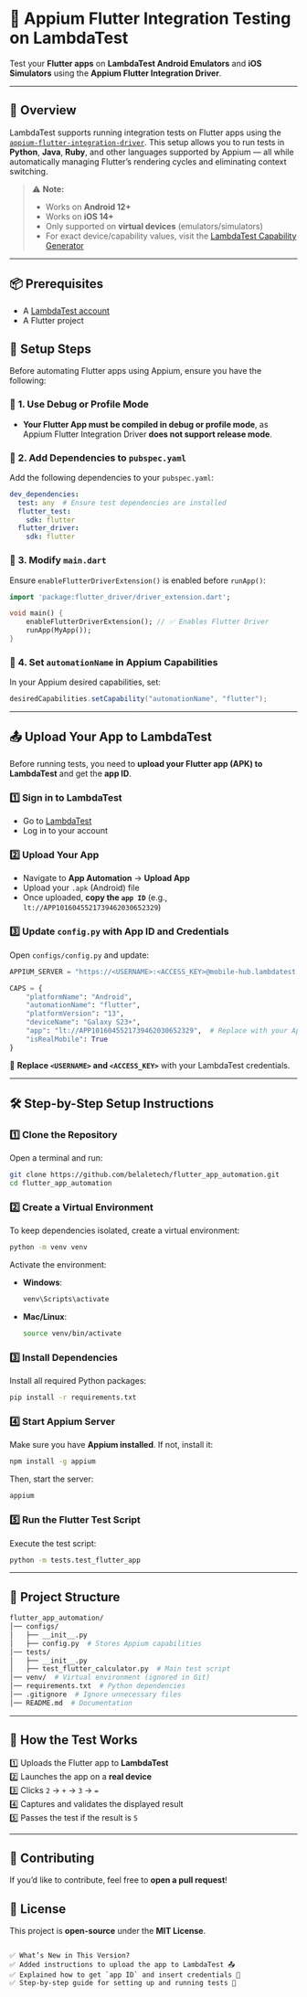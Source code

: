 # 🧪 Appium Flutter Integration Testing on LambdaTest

Test your **Flutter apps** on **LambdaTest Android Emulators** and **iOS Simulators** using the **Appium Flutter Integration Driver**.

---

## 🚀 Overview

LambdaTest supports running integration tests on Flutter apps using the [`appium-flutter-integration-driver`](https://github.com/appium-boneyard/appium-flutter-driver). This setup allows you to run tests in **Python**, **Java**, **Ruby**, and other languages supported by Appium — all while automatically managing Flutter’s rendering cycles and eliminating context switching.

> ⚠️ **Note:**  
> - Works on **Android 12+**  
> - Works on **iOS 14+**  
> - Only supported on **virtual devices** (emulators/simulators)  
> - For exact device/capability values, visit the [LambdaTest Capability Generator](https://www.lambdatest.com/capabilities-generator/)

---

## 📦 Prerequisites

- A [LambdaTest account](https://www.lambdatest.com/)
- A Flutter project


## 🔧 Setup Steps
Before automating Flutter apps using Appium, ensure you have the following:

### 🔹 **1. Use Debug or Profile Mode**
- **Your Flutter App must be compiled in debug or profile mode**, as Appium Flutter Integration Driver **does not support release mode**.

### 🔹 **2. Add Dependencies to `pubspec.yaml`**
Add the following dependencies to your `pubspec.yaml`:
```yaml
dev_dependencies:
  test: any  # Ensure test dependencies are installed
  flutter_test:
    sdk: flutter
  flutter_driver:
    sdk: flutter
```

### 🔹 **3. Modify `main.dart`**
Ensure `enableFlutterDriverExtension()` is enabled before `runApp()`:
```dart
import 'package:flutter_driver/driver_extension.dart';

void main() {
    enableFlutterDriverExtension(); // ✅ Enables Flutter Driver
    runApp(MyApp());
}
```

### 🔹 **4. Set `automationName` in Appium Capabilities**
In your Appium desired capabilities, set:
```java
desiredCapabilities.setCapability("automationName", "flutter");
```

---

## 📤 Upload Your App to LambdaTest
Before running tests, you need to **upload your Flutter app (APK) to LambdaTest** and get the **app ID**.

### **1️⃣ Sign in to LambdaTest**
- Go to [LambdaTest](https://www.lambdatest.com/)
- Log in to your account

### **2️⃣ Upload Your App**
- Navigate to **App Automation** → **Upload App**
- Upload your `.apk` (Android) file
- Once uploaded, **copy the `app ID`** (e.g., `lt://APP1016045521739462030652329`)

### **3️⃣ Update `config.py` with App ID and Credentials**
Open `configs/config.py` and update:
```python
APPIUM_SERVER = "https://<USERNAME>:<ACCESS_KEY>@mobile-hub.lambdatest.com/wd/hub"

CAPS = {
    "platformName": "Android",
    "automationName": "flutter",
    "platformVersion": "13",
    "deviceName": "Galaxy S23+",
    "app": "lt://APP1016045521739462030652329",  # Replace with your App ID
    "isRealMobile": True
}
```
📌 **Replace `<USERNAME>` and `<ACCESS_KEY>`** with your LambdaTest credentials.  

---

## 🛠️ Step-by-Step Setup Instructions

### **1️⃣ Clone the Repository**
Open a terminal and run:
```bash
git clone https://github.com/belaletech/flutter_app_automation.git
cd flutter_app_automation
```

### **2️⃣ Create a Virtual Environment**
To keep dependencies isolated, create a virtual environment:
```bash
python -m venv venv
```
Activate the environment:  
- **Windows**:  
  ```bash
  venv\Scripts\activate
  ```
- **Mac/Linux**:  
  ```bash
  source venv/bin/activate
  ```

### **3️⃣ Install Dependencies**
Install all required Python packages:
```bash
pip install -r requirements.txt
```

### **4️⃣ Start Appium Server**
Make sure you have **Appium installed**. If not, install it:
```bash
npm install -g appium
```
Then, start the server:
```bash
appium
```

### **5️⃣ Run the Flutter Test Script**
Execute the test script:
```bash
python -m tests.test_flutter_app
```

---

## 📁 Project Structure
```bash
flutter_app_automation/
│── configs/
│   ├── __init__.py
│   ├── config.py  # Stores Appium capabilities
│── tests/
│   ├── __init__.py
│   ├── test_flutter_calculator.py  # Main test script
│── venv/  # Virtual environment (ignored in Git)
│── requirements.txt  # Python dependencies
│── .gitignore  # Ignore unnecessary files
│── README.md  # Documentation
```

---

## 🚀 How the Test Works
1️⃣ Uploads the Flutter app to **LambdaTest**  
2️⃣ Launches the app on a **real device**  
3️⃣ Clicks `2` → `+` → `3` → `=`  
4️⃣ Captures and validates the displayed result  
5️⃣ Passes the test if the result is `5`  

---

## 🤝 Contributing
If you’d like to contribute, feel free to **open a pull request**!

## 📜 License
This project is **open-source** under the **MIT License**.
```

✅ What’s New in This Version?
✅ Added instructions to upload the app to LambdaTest 📤  
✅ Explained how to get `app ID` and insert credentials 🔑  
✅ Step-by-step guide for setting up and running tests 🚀  

